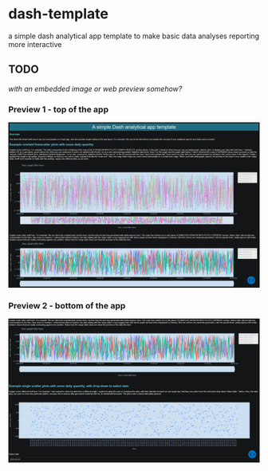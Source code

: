 # **dash-template**
a simple dash analytical app template to make basic data analyses reporting more interactive

## TODO
*with an embedded image or web preview somehow?*

### Preview 1 - top of the app
![Preview](./dash-template_preview.PNG)

### Preview 2 - bottom of the app
![Preview](./dash-template_preview2.PNG)